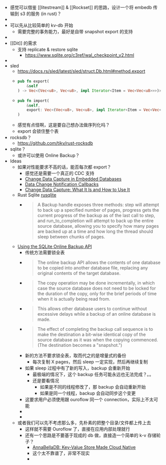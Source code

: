 - 感觉可以借鉴 [[litestream]] & [[Rockset]] 的思路，设计一个将 embedb 传输到 s3 的服务 (in rust)？
-
- 可以先从比较简单的 kv-db 开始
	- 需要完整的事务能力，最好是自带 snapshot export 的支持
-
- [[Dit]] 的需求
	- 支持 replicate & restore sqlite
		- https://www.sqlite.org/c3ref/wal_checkpoint_v2.html
-
- sled
	- https://docs.rs/sled/latest/sled/struct.Db.html#method.export
	- ```rust
	  pub fn export(
	      &self
	  ) -> Vec<(Vec<u8>, Vec<u8>, impl Iterator<Item = Vec<Vec<u8>>>)>
	  ```
	- ```rust
	  pub fn import(
	      &self,
	      export: Vec<(Vec<u8>, Vec<u8>, impl Iterator<Item = Vec<Vec<u8>>>)>
	  )
	  ```
	- 感觉有点怪啊，这是要自己想办法做序列化吗？
	- export 会锁住整个表
- rocksdb？
	- https://github.com/tikv/rust-rocksdb
- sqlite？
	- 或许可以使用 Online Backup？
- Ideas
	- 如果对性能要求不高的话，能否每次都 export？
		- 感觉还是需要一个真正的 CDC 支持
		- [Change Data Capture in Embedded Databases](https://www.embeddedcomputing.com/technology/software-and-os/os-filesystems-libraries/change-data-capture-in-embedded-databases)
		- [Data Change Notification Callbacks](https://www.sqlite.org/c3ref/update_hook.html)
		- [Change Data Capture: What It Is and How to Use It](https://rockset.com/blog/change-data-capture-what-it-is-and-how-to-use-it/)
	- Rust Sqlite [rusqlite](https://docs.rs/rusqlite/latest/rusqlite/struct.Connection.html)
		- > A Backup handle exposes three methods: step will attempt to back up a specified number of pages, progress gets the current progress of the backup as of the last call to step, and run_to_completion will attempt to back up the entire source database, allowing you to specify how many pages are backed up at a time and how long the thread should sleep between chunks of pages.
	- [Using the SQLite Online Backup API](https://www.sqlite.org/backup.html)
		- 传统方法需要锁全表
		- >  The online backup API allows the contents of one database to be copied into another database file, replacing any original contents of the target database.
		- > The copy operation may be done incrementally, in which case the source database does not need to be locked for the duration of the copy, only for the brief periods of time when it is actually being read from.
		- > This allows other database users to continue without excessive delays while a backup of an online database is made.
		- > The effect of completing the backup call sequence is to make the destination a bit-wise identical copy of the source database as it was when the copying commenced. (The destination becomes a "snapshot.")
		- 新的方法不要求锁全表，取而代之的是增量式的备份
			- 每次复制 X pages，然后 sleep 一定实现，然后再继续复制
		- 如果 sleep 过程中有了新的写入，backup 会重新开始
			- 最极端的情况下，这个 backup 任务可能永远也无法完成？。。
			- 还是要看情况
				- 如果是不同的线程修改了，那 backup 会自动重新开始
				- 如果是同一个线程，backup 会自动同步这个变更
		- 这要求用户必须使用跟 ouroflow 同一个 connection，实际上不太可能
		-
		-
	- 或者我们可以先不考虑那么多，先朴素的把整个目录/文件都上传上去
		- 这样就不需要 Ouroflow 了，直接在应用内部处理就行
		- 还有一个思路是不要基于现成的 db 做，直接造一个简单的 k-v 存储轮子？
			- [AnnaBellaDB: Key-Value Store Made Cloud Native](https://dl.ifip.org/db/conf/cnsm/cnsm2020/1570657795.pdf)
			- 这个太不靠谱了，非常不现实
			-